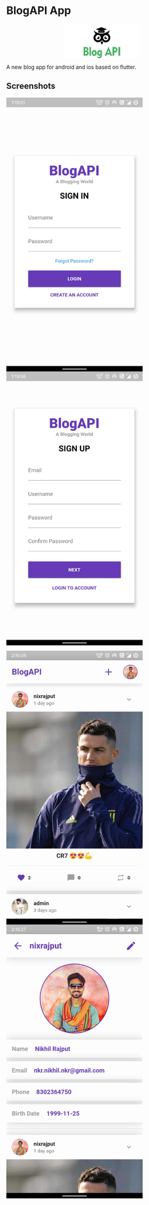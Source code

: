 # BlogAPI App

<p align="center">
<img width="200px" align="center" src="blog-api-logo.png" alt="logo"/>
<p>A new blog app for android and ios based on flutter.</p>

## Screenshots

<p>
<img width="360px" align="center" src="Login_Page.jpg" alt="login-page"/>
<img width="360px" align="center" src="Register_Page.jpg" alt="login-page"/></p>

<p>
<img width="360px" align="center" src="Home_Page.jpg" alt="login-page"/>
<img width="360px" align="center" src="Profile_Page.jpg" alt="login-page"/></p>
